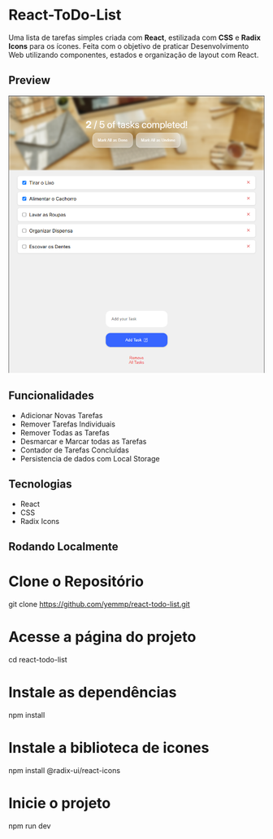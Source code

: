 # React-ToDo-List

Uma lista de tarefas simples criada com **React**, estilizada com **CSS** e **Radix Icons** para os ícones.
Feita com o objetivo de praticar Desenvolvimento Web utilizando componentes, estados e organização de layout com React.

## Preview

![Preview do App](public/screenshot.png)

## Funcionalidades

- Adicionar Novas Tarefas
- Remover Tarefas Individuais
- Remover Todas as Tarefas
- Desmarcar e Marcar todas as Tarefas
- Contador de Tarefas Concluídas
- Persistencia de dados com Local Storage

## Tecnologias

- React
- CSS
- Radix Icons

## Rodando Localmente

# Clone o Repositório

git clone https://github.com/yemmp/react-todo-list.git

# Acesse a página do projeto

cd react-todo-list

# Instale as dependências

npm install

# Instale a biblioteca de icones

npm install @radix-ui/react-icons

# Inicie o projeto

npm run dev
